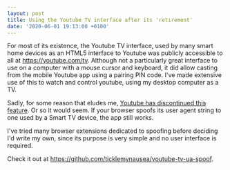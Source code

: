```yaml
---
layout: post
title: Using the Youtube TV interface after its 'retirement'
date: '2020-06-01 19:13:00 +0100'
---
```


For most of its existence, the Youtube TV interface, used by many smart home devices as an HTML5 interface to Youtube was publicly accessible to all at <emph>https://youtube.com/tv</emph>. Although not a particularly great interface to use on a computer with a mouse cursor and keyboard, it did allow casting from the mobile Youtube app using a pairing PIN code. I've made extensive use of this to watch and control youtube, using my desktop computer as a TV.

Sadly, for some reason that eludes me, <a href="https://support.google.com/youtube/answer/6069818?hl=en">Youtube has discontinued this feature</a>. Or so it would seem. If your browser spoofs its user agent string to one used by a Smart TV device, the app still works.

I've tried many browser extensions dedicated to spoofing before deciding I'd write my own, since its purpose is very simple and no user interface is required.

Check it out at <a href="https://github.com/ticklemynausea/youtube-tv-ua-spoof">https://github.com/ticklemynausea/youtube-tv-ua-spoof</a>.
